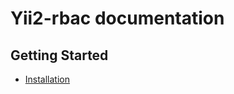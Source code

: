Yii2-rbac documentation
=======================

Getting Started
---------------

- [Installation](installation.md)
